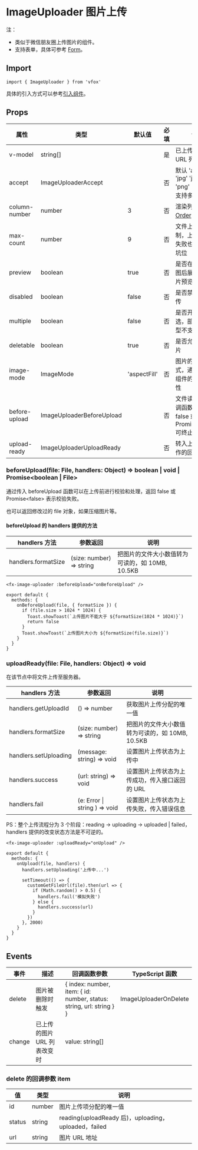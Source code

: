 # ImageUploader 图片上传

注：

- 类似于微信朋友圈上传图片的组件。
- 支持表单，具体可参考 [Form](./Form.md)。

## Import

```
import { ImageUploader } from 'vfox'
```

具体的引入方式可以参考[引入组件](../guide/import.md)。

## Props

| 属性          | 类型                      | 默认值       | 必填 | 说明                                                               |
| ------------- | ------------------------- | ------------ | ---- | ------------------------------------------------------------------ |
| v-model       | string[]                  |              | 是   | 已上传的图片 URL 列表                                              |
| accept        | ImageUploaderAccept       |              | 否   | 默认 'all', 可选 'jpg' 'jpeg' 'png' 'webp'，支持多个数组           |
| column-number | number                    | 3            | 否   | 渲染列数，同 [Order](./Order.md) 组件                              |
| max-count     | number                    | 9            | 否   | 文件上传数量限制，上传中/上传失败也会占一个坑位                    |
| preview       | boolean                   | true         | 否   | 是否在点击缩略图后展示全屏图片预览                                 |
| disabled      | boolean                   | false        | 否   | 是否禁用文件上传                                                   |
| multiple      | boolean                   | false        | 否   | 是否开启图片多选，部分安卓机型不支持                               |
| deletable     | boolean                   | true         | 否   | 是否允许删除图片                                                   |
| image-mode    | ImageMode                 | 'aspectFill' | 否   | 图片的填充模式，通 [Image](./Image.md) 组件的 mode 属性            |
| before-upload | ImageUploaderBeforeUpload |              | 否   | 文件读取前的回调函数，返回 false 或 Promise<false\> 可终止文件上传 |
| upload-ready  | ImageUploaderUploadReady  |              | 否   | 转入上传文件操作的回调函数                                         |

### beforeUpload(file: File, handlers: Object) => boolean \| void \| Promise<boolean | File\>

通过传入 beforeUpload 函数可以在上传前进行校验和处理，返回 false 或 Promise<false\> 表示校验失败。

也可以返回修改过的 file 对象，如果压缩图片等。

#### beforeUpload 的 handlers 提供的方法

| handlers 方法       | 参数返回                 | 说明                                            |
| ------------------- | ------------------------ | ----------------------------------------------- |
| handlers.formatSize | (size: number) => string | 把图片的文件大小数值转为可读的，如 10MB, 10.5KB |

```
<fx-image-uploader :beforeUpload="onBeforeUpload" />
```

```
export default {
  methods: {
    onBeforeUpload(file, { formatSize }) {
      if (file.size > 1024 * 1024) {
        Toast.showToast(`上传图片不能大于 ${formatSize(1024 * 1024)}`)
        return false
      }
      Toast.showToast(`上传图片大小为 ${formatSize(file.size)}`)
    }
  }
}
```

### uploadReady(file: File, handlers: Object) => void

在该节点中将文件上传至服务器。

| handlers 方法         | 参数返回                      | 说明                                            |
| --------------------- | ----------------------------- | ----------------------------------------------- |
| handlers.getUploadId  | () => number                  | 获取图片上传分配的唯一值                        |
| handlers.formatSize   | (size: number) => string      | 把图片的文件大小数值转为可读的，如 10MB, 10.5KB |
| handlers.setUploading | (message: string) => void     | 设置图片上传状态为上传中                        |
| handlers.success      | (url: string) => void         | 设置图片上传状态为上传成功，传入接口返回的 URL  |
| handlers.fail         | (e: Error \| string ) => void | 设置图片上传状态为上传失败，传入错误信息        |

PS：整个上传流程分为 3 个阶段：reading -> uploading -> uploaded | failed，handlers 提供的改变状态方法是不可逆的。

```
<fx-image-uploader :uploadReady="onUpload" />
```

```
export default {
  methods: {
    onUpload(file, handlers) {
      handlers.setUploading('上传中...')

      setTimeout(() => {
        customGetFileUrl(file).then(url => {
          if (Math.random() > 0.5) {
            handlers.fail('模拟失败')
          } else {
            handlers.success(url)
          }
        })
      }, 2000)
    }
  }
}
```

## Events

| 事件   | 描述                        | 回调函数参数                                                         | TypeScript 函数       |
| ------ | --------------------------- | -------------------------------------------------------------------- | --------------------- |
| delete | 图片被删除时触发            | { index: number, item: { id: number, status: string, url: string } } | ImageUploaderOnDelete |
| change | 已上传的图片 URL 列表改变时 | value: string[]                                                      |                       |

### delete 的回调参数 item

| 值     | 类型   | 说明                                                 |
| ------ | ------ | ---------------------------------------------------- |
| id     | number | 图片上传项分配的唯一值                               |
| status | string | reading(uploadReady 后)，uploading，uploaded，failed |
| url    | string | 图片 URL 地址                                        |
